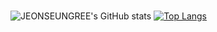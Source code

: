 ###
![JEONSEUNGREE's GitHub stats](https://github-readme-stats.vercel.app/api?username=JEONSEUNGREE&theme=tokyonight&show_icons=true)
[![Top Langs](https://github-readme-stats.vercel.app/api/top-langs/?username=JEONSEUNGREE&layout=compact&exclude_repo=myBlog)](https://github.com/JEONSEUNGREE/github-readme-stats)
<!--
**JEONSEUNGREE/JEONSEUNGREE** is a ✨ _special_ ✨ repository because its `README.md` (this file) appears on your GitHub profile.

Here are some ideas to get you started:

- 🔭 I’m currently working on ...
- 🌱 I’m currently learning ...
- 👯 I’m looking to collaborate on ...
- 🤔 I’m looking for help with ...
- 💬 Ask me about ...
- 📫 How to reach me: ...
- 😄 Pronouns: ...
- ⚡ Fun fact: ...
-->
